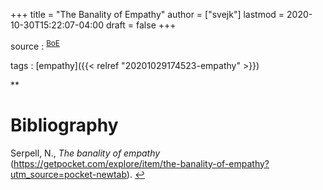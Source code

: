 +++
title = "The Banality of Empathy"
author = ["svejk"]
lastmod = 2020-10-30T15:22:07-04:00
draft = false
+++

source
: <sup id="3fc010120f11a7511fa2735cee752093"><a href="#BoE" title="@ONLINE {BoE,
        author = Namwali Serpell,
        title  = The Banality of Empathy,
        url    = https://getpocket.com/explore/item/the-banality-of-empathy?utm_source=pocket-newtab
    }">BoE</a></sup>

tags
: [empathy]({{< relref "20201029174523-empathy" >}})

\*\*

# Bibliography
<a id="BoE"></a>Serpell, N., *The banality of empathy* (https://getpocket.com/explore/item/the-banality-of-empathy?utm_source=pocket-newtab). [↩](#3fc010120f11a7511fa2735cee752093)
